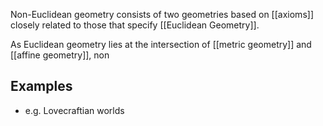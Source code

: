Non-Euclidean geometry consists of two geometries based on [[axioms]] closely related to those that specify [[Euclidean Geometry]].

As Euclidean geometry lies at the intersection of [[metric geometry]] and [[affine geometry]], non
## Examples
- e.g. Lovecraftian worlds